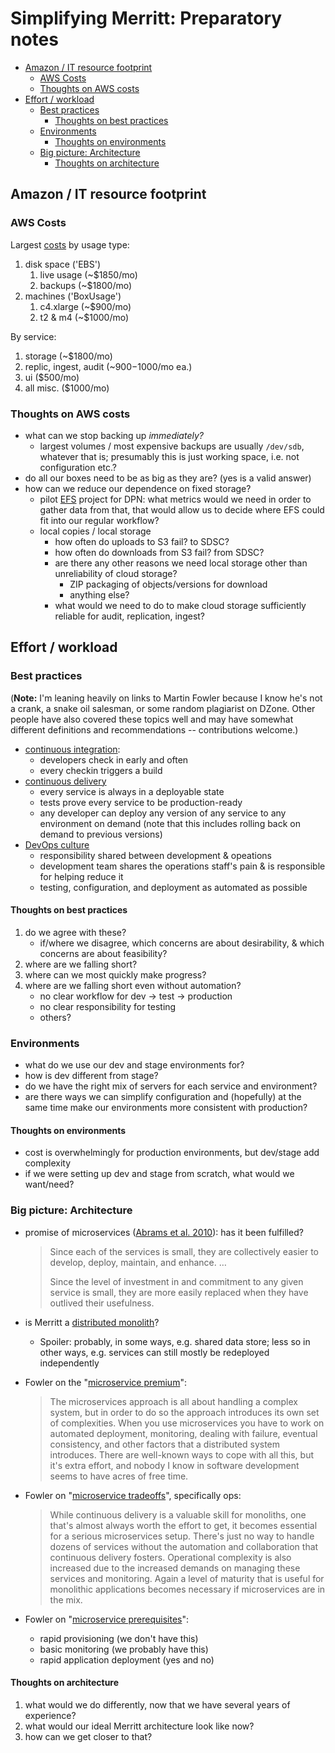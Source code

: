 # Simplifying Merritt: Preparatory notes

- [Amazon / IT resource footprint](#amazon--it-resource-footprint)
  - [AWS Costs](#aws-costs)
  - [Thoughts on AWS costs](#thoughts-on-aws-costs)
- [Effort / workload](#effort--workload)
  - [Best practices](#best-practices)
    - [Thoughts on best practices](#thoughts-on-best-practices)
  - [Environments](#environments)
    - [Thoughts on environments](#thoughts-on-environments)
  - [Big picture: Architecture](#big-picture-architecture)
    - [Thoughts on architecture](#thoughts-on-architecture)

## Amazon / IT resource footprint

### AWS Costs

Largest [costs](https://github.com/dmolesUC3/merritt-aws/blob/master/Costs.ipynb)
by usage type:

1. disk space ('EBS')
   1. live usage (~$1850/mo)
   2. backups (~$1800/mo)
2. machines ('BoxUsage')
   1. c4.xlarge (~$900/mo)
   2. t2 & m4 (~$1000/mo)

By service:

1. storage (~$1800/mo)
2. replic, ingest, audit (~$900-$1000/mo ea.)
3. ui ($500/mo)
4. all misc. ($1000/mo)

### Thoughts on AWS costs

- what can we stop backing up _immediately?_
  - largest volumes / most expensive backups are usually `/dev/sdb`, whatever
    that is; presumably this is just working space, i.e. not configuration etc.?
- do all our boxes need to be as big as they are? (yes is a valid answer)
- how can we reduce our dependence on fixed storage?
  - pilot [EFS](https://aws.amazon.com/efs/) project for DPN: what metrics would we
    need in order to gather data from that, that would allow us to decide where EFS
    could fit into our regular workflow?
  - local copies / local storage
    - how often do uploads to S3 fail? to SDSC?
    - how often do downloads from S3 fail? from SDSC?
    - are there any other reasons we need local storage other than unreliability
      of cloud storage?
      - ZIP packaging of objects/versions for download
      - anything else?
    - what would we need to do to make cloud storage sufficiently reliable
      for audit, replication, ingest?

## Effort / workload

### Best practices

(**Note:** I'm leaning heavily on links to Martin Fowler because I know he's
not a crank, a snake oil salesman, or some random plagiarist on DZone. Other
people have also covered these topics well and may have somewhat different
definitions and recommendations -- contributions welcome.)

- [continuous integration](https://martinfowler.com/articles/continuousIntegration.html):
  - developers check in early and often
  - every checkin triggers a build
- [continuous delivery](https://martinfowler.com/bliki/ContinuousDelivery.html)
  - every service is always in a deployable state
  - tests prove every service to be production-ready
  - any developer can deploy any version of any service to any environment on demand
    (note that this includes rolling back on demand to previous versions)
- [DevOps culture](https://martinfowler.com/bliki/DevOpsCulture.html)
  - responsibility shared between development & opeations
  - development team shares the operations staff's pain & is responsible
    for helping reduce it
  - testing, configuration, and deployment as automated as possible

#### Thoughts on best practices

1. do we agree with these?
   - if/where we disagree, which concerns are about desirability, & which
     concerns are about feasibility?
2. where are we falling short?
3. where can we most quickly make progress?
4. where are we falling short even without automation?
   - no clear workflow for dev -> test -> production
   - no clear responsibility for testing
   - others?

### Environments

- what do we use our dev and stage environments for?
- how is dev different from stage?
- do we have the right mix of servers for each service and environment?
- are there ways we can simplify configuration and (hopefully) at the
  same time make our environments more consistent with production?

#### Thoughts on environments

- cost is overwhelmingly for production environments, but dev/stage add
  complexity
- if we were setting up dev and stage from scratch, what would we want/need?

### Big picture: Architecture

- promise of microservices ([Abrams et al.
  2010](https://services.phaidra.univie.ac.at/api/object/o:294039/diss/Content/get)):
  has it been fulfilled?

  > Since each of the services is small, they are collectively easier to
  > develop, deploy, maintain, and enhance. …
  >
  > Since the level of investment in and commitment to any given service
  > is small, they are more easily replaced when they have outlived their
  > usefulness.

- is Merritt a [distributed
  monolith](https://www.simplethread.com/youre-not-actually-building-microservices/)?
  - Spoiler: probably, in some ways, e.g. shared data store; less so in
    other ways, e.g. services can still mostly be redeployed independently
- Fowler on the "[microservice
  premium](https://martinfowler.com/bliki/MicroservicePremium.html)":

  > The microservices approach is all about handling a complex system, but
  > in order to do so the approach introduces its own set of complexities.
  > When you use microservices you have to work on automated deployment,
  > monitoring, dealing with failure, eventual consistency, and other
  > factors that a distributed system introduces. There are well-known ways
  > to cope with all this, but it's extra effort, and nobody I know in
  > software development seems to have acres of free time.

- Fowler on "[microservice
  tradeoffs](https://martinfowler.com/articles/microservice-trade-offs.html)",
  specifically ops:

  > While continuous delivery is a valuable skill for monoliths, one that's
  > almost always worth the effort to get, it becomes essential for a
  > serious microservices setup. There's just no way to handle dozens of
  > services without the automation and collaboration that continuous
  > delivery fosters. Operational complexity is also increased due to the
  > increased demands on managing these services and monitoring. Again a
  > level of maturity that is useful for monolithic applications becomes
  > necessary if microservices are in the mix.

- Fowler on "[microservice
  prerequisites](https://martinfowler.com/bliki/MicroservicePrerequisites.html)":
  - rapid provisioning (we don't have this)
  - basic monitoring (we probably have this)
  - rapid application deployment (yes and no)

#### Thoughts on architecture

1. what would we do differently, now that we have several years of experience?
2. what would our ideal Merritt architecture look like now?
3. how can we get closer to that?
